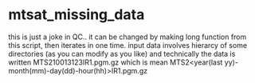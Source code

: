 # mtsat_missing_data
this is just a joke in QC.. it can be changed by making long function from this script, then iterates in one time.
input data involves hierarcy of some directories (as you can modify as you like) and technically the data is written MTS210013123IR1.pgm.gz which is mean MTS2<year(last yy)-month(mm)-day(dd)-hour(hh)>IR1.pgm.gz 
